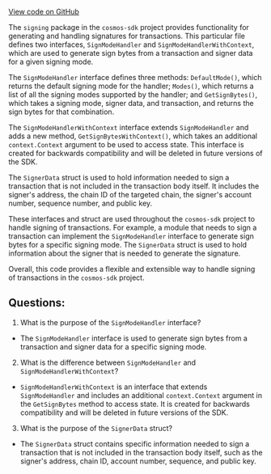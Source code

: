 [View code on GitHub](https://github.com/cosmos/cosmos-sdk.git/x/auth/signing/sign_mode_handler.go)

The `signing` package in the `cosmos-sdk` project provides functionality for generating and handling signatures for transactions. This particular file defines two interfaces, `SignModeHandler` and `SignModeHandlerWithContext`, which are used to generate sign bytes from a transaction and signer data for a given signing mode. 

The `SignModeHandler` interface defines three methods: `DefaultMode()`, which returns the default signing mode for the handler; `Modes()`, which returns a list of all the signing modes supported by the handler; and `GetSignBytes()`, which takes a signing mode, signer data, and transaction, and returns the sign bytes for that combination. 

The `SignModeHandlerWithContext` interface extends `SignModeHandler` and adds a new method, `GetSignBytesWithContext()`, which takes an additional `context.Context` argument to be used to access state. This interface is created for backwards compatibility and will be deleted in future versions of the SDK.

The `SignerData` struct is used to hold information needed to sign a transaction that is not included in the transaction body itself. It includes the signer's address, the chain ID of the targeted chain, the signer's account number, sequence number, and public key. 

These interfaces and struct are used throughout the `cosmos-sdk` project to handle signing of transactions. For example, a module that needs to sign a transaction can implement the `SignModeHandler` interface to generate sign bytes for a specific signing mode. The `SignerData` struct is used to hold information about the signer that is needed to generate the signature. 

Overall, this code provides a flexible and extensible way to handle signing of transactions in the `cosmos-sdk` project.
## Questions: 
 1. What is the purpose of the `SignModeHandler` interface?
- The `SignModeHandler` interface is used to generate sign bytes from a transaction and signer data for a specific signing mode.

2. What is the difference between `SignModeHandler` and `SignModeHandlerWithContext`?
- `SignModeHandlerWithContext` is an interface that extends `SignModeHandler` and includes an additional `context.Context` argument in the `GetSignBytes` method to access state. It is created for backwards compatibility and will be deleted in future versions of the SDK.

3. What is the purpose of the `SignerData` struct?
- The `SignerData` struct contains specific information needed to sign a transaction that is not included in the transaction body itself, such as the signer's address, chain ID, account number, sequence, and public key.